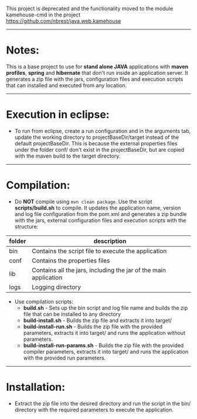 This project is deprecated and the functionality moved to the module kamehouse-cmd in the project https://github.com/nbrest/java.web.kamehouse

******
# Notes:

This is a base project to use for **stand alone JAVA** applications with **maven profiles**, **spring** and **hibernate** that don't run inside an application server. It generates a zip file with the jars, configuration files and execution scripts that can installed and executed from any location.

*********************
# Execution in eclipse:

- To run from eclipse, create a run configuration and in the arguments tab, update the working directory to projectBaseDir/target instead of the default projectBaseDir. This is because the external properties files under the folder conf/ don't exist in the projectBaseDir, but are copied with the maven build to the target directory.

************
# Compilation:

- Do **NOT** compile using `mvn clean package`. Use the script **scripts/build.sh** to compile. It updates the application name, version and log file configuration from the pom.xml and generates a zip bundle with the jars, external configuration files and execution scripts with the structure:

| folder | description |
| ---- | --------|
| bin | Contains the script file to execute the application |
| conf | Contains the properties files |
| lib | Contains all the jars, including the jar of the main application |
| logs | Logging directory |

- Use compilation scripts:
  - **build.sh** - Sets up the bin script and log file name and builds the zip file that can be installed to any directory
  - **build-install.sh** - Builds the zip file and extracts it into target/
  - **build-install-run.sh** - Builds the zip file with the provided parameters, extracts it into target/ and runs the application without parameters.
  - **build-install-run-params.sh** - Builds the zip file with the provided compiler parameters, extracts it into target/ and runs the application with the provided run parameters.
*************
# Installation:

- Extract the zip file into the desired directory and run the script in the bin/ directory with the required parameters to execute the application.

